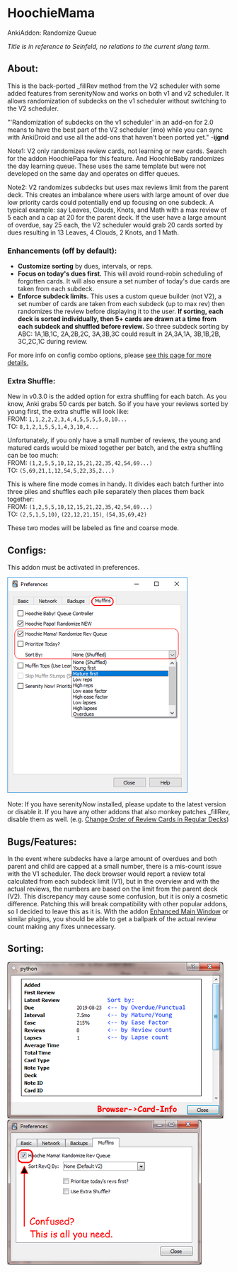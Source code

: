 # HoochieMama
AnkiAddon: Randomize Queue

<i>Title is in reference to Seinfeld, no relations to the current slang term.</i>


## About:
This is the back-ported _fillRev method from the V2 scheduler with some added features from serenityNow and works on both v1 and v2 scheduler. It allows randomization of subdecks on the v1 scheduler without switching to the V2 scheduler.

"'Randomization of subdecks on the v1 scheduler' in an add-on for 2.0 means to have the best part of the V2 scheduler (imo) while you can sync with AnkiDroid and use all the add-ons that haven't been ported yet." -<b>ijgnd</b>

Note1: V2 only randomizes review cards, not learning or new cards. Search for the addon HoochiePapa for this feature. And HoochieBaby randomizes the day learning queue. These uses the same template but were not developed on the same day and operates on differ queues.

Note2: V2 randomizes subdecks but uses max reviews limit from the parent deck. This creates an imbalance where users with large amount of over due low priority cards could potentially end up focusing on one subdeck. A typical example: say Leaves, Clouds, Knots, and Math with a max review of 5 each and a cap at 20 for the parent deck. If the user have a large amount of overdue, say 25 each, the V2 scheduler would grab 20 cards sorted by dues resulting in 13 Leaves, 4 Clouds, 2 Knots, and 1 Math.


### Enhancements (off by default):
- <b>Customize sorting</b> by dues, intervals, or reps.
- <b>Focus on today's dues first.</b> This will avoid round-robin scheduling of forgotten cards. It will also ensure a set number of today's due cards are taken from each subdeck.
- <b>Enforce subdeck limits.</b> This uses a custom queue builder (not V2), a set number of cards are taken from each subdeck (up to max rev) then randomizes the review before displaying it to the user. <b>If sorting, each deck is sorted individually, then 5+ cards are drawn at a time from each subdeck and shuffled before review.</b> So three subdeck sorting by ABC: 1A,1B,1C, 2A,2B,2C, 3A,3B,3C could result in 2A,3A,1A, 3B,1B,2B, 3C,2C,1C during review.

For more info on config combo options, please <a href="https://github.com/lovac42/HoochieMama/blob/master/src/config.md">see this page for more details.</a>


### Extra Shuffle:
New in v0.3.0 is the added option for extra shuffling for each batch. As you know, Anki grabs 50 cards per batch. So if you have your reviews sorted by young first, the extra shuffle will look like:  
FROM: ```1,1,2,2,2,3,4,4,5,5,5,5,8,10...```  
TO: ```8,1,2,1,5,5,1,4,3,10,4...```  

Unfortunately, if you only have a small number of reviews, the young and matured cards would be mixed together per batch, and the extra shuffling can be too much:  
FROM: ```(1,2,5,5,10,12,15,21,22,35,42,54,69...)```  
TO: ```(5,69,21,1,12,54,5,22,35,2...)```  

This is where fine mode comes in handy. It divides each batch further into three piles and shuffles each pile separately then places them back together:  
FROM: ```(1,2,5,5,10,12,15,21,22,35,42,54,69...)```  
TO: ```(2,5,1,5,10)```, ```(22,12,21,15)```, ```(54,35,69,42)```

These two modes will be labeled as fine and coarse mode.


## Configs:
This addon must be activated in preferences.

<img src="https://github.com/lovac42/HoochieMama/blob/master/screenshots/prefmenu.png?raw=true">

Note: If you have serenityNow installed, please update to the latest version or disable it. If you have any other addons that also monkey patches _fillRev, disable them as well. (e.g. <a href="https://ankiweb.net/shared/info/3731265543">Change Order of Review Cards in Regular Decks</a>)


## Bugs/Features:
In the event where subdecks have a large amount of overdues and both parent and child are capped at a small number, there is a mis-count issue with the V1 scheduler. The deck browser would report a review total calculated from each subdeck limit (V1), but in the overview and with the actual reviews, the numbers are based on the limit from the parent deck (V2). This discrepancy may cause some confusion, but it is only a cosmetic difference. Patching this will break compatibility with other popular addons, so I decided to leave this as it is. With the addon <a href="https://ankiweb.net/shared/info/877182321">Enhanced Main Window</a> or similar plugins, you should be able to get a ballpark of the actual review count making any fixes unnecessary.


## Sorting:
<img src="https://github.com/lovac42/HoochieMama/blob/master/screenshots/sorting.png?raw=true">  

<img src="https://github.com/lovac42/HoochieMama/blob/master/screenshots/basic.png?raw=true">  

